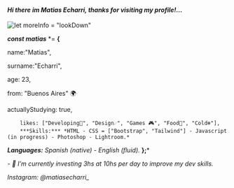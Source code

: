 
#### *Hi there im Matias Echarri, thanks for visiting my profile!...*
![*let moreInfo = "lookDown"*](https://i.pinimg.com/originals/22/26/a5/2226a53e0be2f56c78982ae08f493f3c.jpg)

***const matias*** *= **{**


name:"Matias",

surname:"Echarri",

age: 23,

from: "Buenos Aires" 🌍​

actuallyStudying: true,

        likes: ["Developing🌊​", "Design☄️", "Games 🎮", "Food🍜", "Cold❄️"],
        ***Skills:*** *HTML - CSS = ["Bootstrap", "Tailwind"] - Javascript  (in progress) - Photoshop - Lightroom.*
***Languages:*** *Spanish (native) - English (fluid).*
**};***

*- 🔭 I’m currently investing 3hs at 10hs per day to improve my dev skills.* 

*Instagram: @matiasecharri_*










